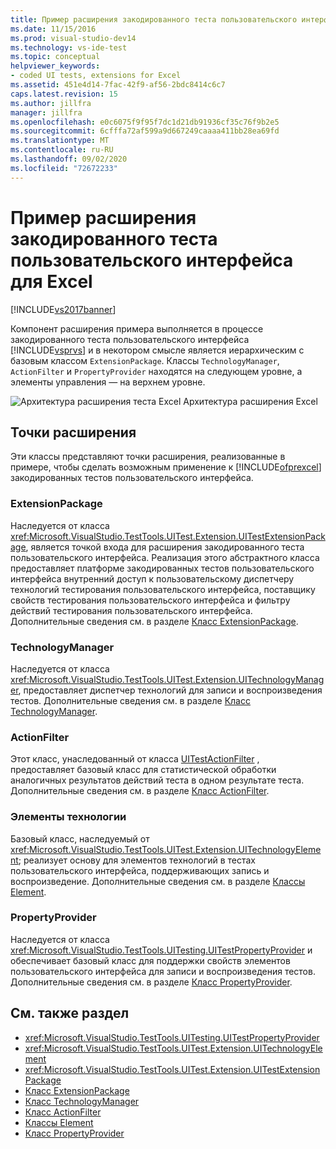 ```yaml
---
title: Пример расширения закодированного теста пользовательского интерфейса для Excel | Документ Майкрософт
ms.date: 11/15/2016
ms.prod: visual-studio-dev14
ms.technology: vs-ide-test
ms.topic: conceptual
helpviewer_keywords:
- coded UI tests, extensions for Excel
ms.assetid: 451e4d14-7fac-42f9-af56-2bdc8414c6c7
caps.latest.revision: 15
ms.author: jillfra
manager: jillfra
ms.openlocfilehash: e0c6075f9f95f7dc1d21db91936cf35c76f9b2e5
ms.sourcegitcommit: 6cfffa72af599a9d667249caaaa411bb28ea69fd
ms.translationtype: MT
ms.contentlocale: ru-RU
ms.lasthandoff: 09/02/2020
ms.locfileid: "72672233"
---
```

# <a name="sample-coded-ui-test-extension-for-excel"></a>Пример расширения закодированного теста пользовательского интерфейса для Excel
[!INCLUDE[vs2017banner](../includes/vs2017banner.md)]

Компонент расширения примера выполняется в процессе закодированного теста пользовательского интерфейса [!INCLUDE[vsprvs](../includes/vsprvs-md.md)] и в некотором смысле является иерархическим с базовым классом `ExtensionPackage`. Классы `TechnologyManager`, `ActionFilter` и `PropertyProvider` находятся на следующем уровне, а элементы управления — на верхнем уровне.

 ![Архитектура расширения теста Excel](../test/media/excel-extarch.png "Excel_ExtArch") Архитектура расширения Excel

## <a name="extension-points"></a>Точки расширения
 Эти классы представляют точки расширения, реализованные в примере, чтобы сделать возможным применение к [!INCLUDE[ofprexcel](../includes/ofprexcel-md.md)] закодированных тестов пользовательского интерфейса.

### <a name="extensionpackage"></a>ExtensionPackage
 Наследуется от класса <xref:Microsoft.VisualStudio.TestTools.UITest.Extension.UITestExtensionPackage>, является точкой входа для расширения закодированного теста пользовательского интерфейса. Реализация этого абстрактного класса предоставляет платформе закодированных тестов пользовательского интерфейса внутренний доступ к пользовательскому диспетчеру технологий тестирования пользовательского интерфейса, поставщику свойств тестирования пользовательского интерфейса и фильтру действий тестирования пользовательского интерфейса. Дополнительные сведения см. в разделе [Класс ExtensionPackage](../test/sample-excel-extension-extensionpackage-class.md).

### <a name="technologymanager"></a>TechnologyManager
 Наследуется от класса <xref:Microsoft.VisualStudio.TestTools.UITest.Extension.UITechnologyManager>, предоставляет диспетчер технологий для записи и воспроизведения тестов. Дополнительные сведения см. в разделе [Класс TechnologyManager](../test/sample-excel-extension-technologymanager-class.md).

### <a name="actionfilter"></a>ActionFilter
 Этот класс, унаследованный от класса [UITestActionFilter](/previous-versions/visualstudio/visual-studio-2012/dd985757(v=vs.110)) , предоставляет базовый класс для статистической обработки аналогичных результатов действий теста в одном результате теста. Дополнительные сведения см. в разделе [Класс ActionFilter](../test/sample-excel-extension-actionfilter-class.md).

### <a name="technology-elements"></a>Элементы технологии
 Базовый класс, наследуемый от <xref:Microsoft.VisualStudio.TestTools.UITest.Extension.UITechnologyElement>; реализует основу для элементов технологий в тестах пользовательского интерфейса, поддерживающих запись и воспроизведение. Дополнительные сведения см. в разделе [Классы Element](../test/sample-excel-extension-element-classes.md).

### <a name="propertyprovider"></a>PropertyProvider
 Наследуется от класса <xref:Microsoft.VisualStudio.TestTools.UITesting.UITestPropertyProvider> и обеспечивает базовый класс для поддержки свойств элементов пользовательского интерфейса для записи и воспроизведения тестов. Дополнительные сведения см. в разделе [Класс PropertyProvider](../test/sample-excel-extension-propertyprovider-class.md).

## <a name="see-also"></a>См. также раздел

- <xref:Microsoft.VisualStudio.TestTools.UITesting.UITestPropertyProvider>
- <xref:Microsoft.VisualStudio.TestTools.UITest.Extension.UITechnologyElement>
- <xref:Microsoft.VisualStudio.TestTools.UITest.Extension.UITestExtensionPackage>
- [Класс ExtensionPackage](../test/sample-excel-extension-extensionpackage-class.md)
- [Класс TechnologyManager](../test/sample-excel-extension-technologymanager-class.md)
- [Класс ActionFilter](../test/sample-excel-extension-actionfilter-class.md)
- [Классы Element](../test/sample-excel-extension-element-classes.md)
- [Класс PropertyProvider](../test/sample-excel-extension-propertyprovider-class.md)
